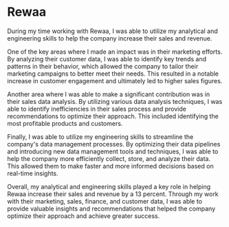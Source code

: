 # Rewaa
During my time working with Rewaa, I was able to utilize my analytical and engineering skills to help the company increase their sales and revenue.

One of the key areas where I made an impact was in their marketing efforts. By analyzing their customer data, I was able to identify key trends and patterns in their behavior, which allowed the company to tailor their marketing campaigns to better meet their needs. This resulted in a notable increase in customer engagement and ultimately led to higher sales figures.

Another area where I was able to make a significant contribution was in their sales data analysis. By utilizing various data analysis techniques, I was able to identify inefficiencies in their sales process and provide recommendations to optimize their approach. This included identifying the most profitable products and customers.

Finally, I was able to utilize my engineering skills to streamline the company's data management processes. By optimizing their data pipelines and introducing new data management tools and techniques, I was able to help the company more efficiently collect, store, and analyze their data. This allowed them to make faster and more informed decisions based on real-time insights.

Overall, my analytical and engineering skills played a key role in helping Rewaa increase their sales and revenue by a 13 percent. Through my work with their marketing, sales, finance, and customer data, I was able to provide valuable insights and recommendations that helped the company optimize their approach and achieve greater success.
